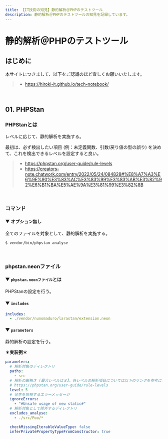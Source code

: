 ```yaml
---
title: 【IT技術の知見】静的解析＠PHPのテストツール
description: 静的解析＠PHPのテストツールの知見を記録しています。
---
```


# 静的解析＠PHPのテストツール

## はじめに

本サイトにつきまして、以下をご認識のほど宜しくお願いいたします。

> - https://hiroki-it.github.io/tech-notebook/

<br>

## 01. PHPStan

### PHPStanとは

レベルに応じて、静的解析を実施する。

最初は、必ず検出したい項目 (例：未定義関数、引数/戻り値の型の誤り) を決めて、これを検出できるレベルを設定すると良い。

> - https://phpstan.org/user-guide/rule-levels
> - https://creators-note.chatwork.com/entry/2022/05/24/084828#%E8%A7%A3%E6%9E%90%E3%83%AC%E3%83%99%E3%83%AB%E3%82%92%E6%B1%BA%E5%AE%9A%E3%81%99%E3%82%8B

<br>

### コマンド

#### ▼ オプション無し

全てのファイルを対象として、静的解析を実施する。

```bash
$ vendor/bin/phpstan analyse
```

<br>

### phpstan.neonファイル

#### ▼ `phpstan.neonファイル`とは

PHPStanの設定を行う。

#### ▼ `includes`

```yaml
includes:
  - ./vendor/nunomaduro/larastan/extension.neon
```

#### ▼ `parameters`

静的解析の設定を行う。

**＊実装例＊**

```yaml
parameters:
  # 解析対象のディレクトリ
  paths:
    - src
  # 解析の厳格さ (最大レベルは８】。各レベルの解析項目については以下のリンクを参考にせよ。
  # https://phpstan.org/user-guide/rule-levels
  level: 5
  # 発生を無視するエラーメッセージ
  ignoreErrors:
    - "#Unsafe usage of new static#"
  # 解析対象として除外するディレクトリ
  excludes_analyse:
    - ./src/Foo/*

  checkMissingIterableValueType: false
  inferPrivatePropertyTypeFromConstructor: true
```

<br>
